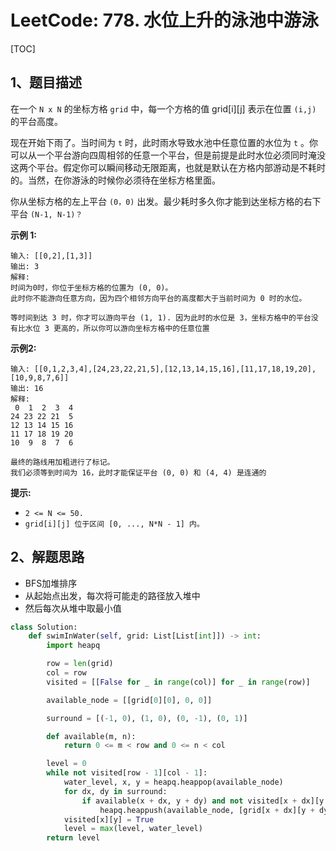# LeetCode: 778. 水位上升的泳池中游泳

[TOC]

## 1、题目描述

在一个 `N x N` 的坐标方格 `grid` 中，每一个方格的值 grid[i][j] 表示在位置 `(i,j)` 的平台高度。

现在开始下雨了。当时间为 `t` 时，此时雨水导致水池中任意位置的水位为 `t` 。你可以从一个平台游向四周相邻的任意一个平台，但是前提是此时水位必须同时淹没这两个平台。假定你可以瞬间移动无限距离，也就是默认在方格内部游动是不耗时的。当然，在你游泳的时候你必须待在坐标方格里面。

你从坐标方格的左上平台 `(0，0)` 出发。最少耗时多久你才能到达坐标方格的右下平台 `(N-1, N-1)？`

**示例 1:**

```
输入: [[0,2],[1,3]]
输出: 3
解释:
时间为0时，你位于坐标方格的位置为 (0, 0)。
此时你不能游向任意方向，因为四个相邻方向平台的高度都大于当前时间为 0 时的水位。

等时间到达 3 时，你才可以游向平台 (1, 1). 因为此时的水位是 3，坐标方格中的平台没有比水位 3 更高的，所以你可以游向坐标方格中的任意位置
```

**示例2:**

```
输入: [[0,1,2,3,4],[24,23,22,21,5],[12,13,14,15,16],[11,17,18,19,20],[10,9,8,7,6]]
输出: 16
解释:
 0  1  2  3  4
24 23 22 21  5
12 13 14 15 16
11 17 18 19 20
10  9  8  7  6

最终的路线用加粗进行了标记。
我们必须等到时间为 16，此时才能保证平台 (0, 0) 和 (4, 4) 是连通的
```

**提示:**

- `2 <= N <= 50.`
- `grid[i][j] 位于区间 [0, ..., N*N - 1] 内。`



## 2、解题思路

- BFS加堆排序
- 从起始点出发，每次将可能走的路径放入堆中
- 然后每次从堆中取最小值



```python
class Solution:
    def swimInWater(self, grid: List[List[int]]) -> int:
        import heapq

        row = len(grid)
        col = row
        visited = [[False for _ in range(col)] for _ in range(row)]

        available_node = [[grid[0][0], 0, 0]]

        surround = [(-1, 0), (1, 0), (0, -1), (0, 1)]

        def available(m, n):
            return 0 <= m < row and 0 <= n < col

        level = 0
        while not visited[row - 1][col - 1]:
            water_level, x, y = heapq.heappop(available_node)
            for dx, dy in surround:
                if available(x + dx, y + dy) and not visited[x + dx][y + dy]:
                    heapq.heappush(available_node, [grid[x + dx][y + dy], x + dx, y + dy])
            visited[x][y] = True
            level = max(level, water_level)
        return level
```

